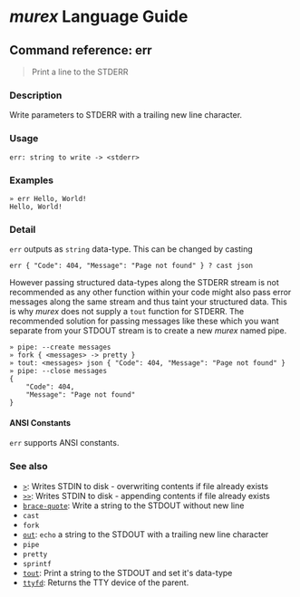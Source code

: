# _murex_ Language Guide

## Command reference: err

> Print a line to the STDERR

### Description

Write parameters to STDERR with a trailing new line character.

### Usage

    err: string to write -> <stderr>

### Examples

    » err Hello, World!
    Hello, World!

### Detail

`err` outputs as `string` data-type. This can be changed by casting

    err { "Code": 404, "Message": "Page not found" } ? cast json

However passing structured data-types along the STDERR stream is not recommended
as any other function within your code might also pass error messages along the
same stream and thus taint your structured data. This is why _murex_ does not
supply a `tout` function for STDERR. The recommended solution for passing
messages like these which you want separate from your STDOUT stream is to create
a new _murex_ named pipe.

    » pipe: --create messages
    » fork { <messages> -> pretty }
    » tout: <messages> json { "Code": 404, "Message": "Page not found" }
    » pipe: --close messages
    {
        "Code": 404,
        "Message": "Page not found"
    }

#### ANSI Constants

`err` supports ANSI constants.

### See also

* [`>`](>.md): Writes STDIN to disk - overwriting contents if file already exists
* [`>>`](>>.md): Writes STDIN to disk - appending contents if file already exists
* [`brace-quote`](brace-quote.md): Write a string to the STDOUT without new line
* `cast`
* `fork`
* [`out`](out.md): `echo` a string to the STDOUT with a trailing new line character
* `pipe`
* `pretty`
* `sprintf`
* [`tout`](tout.md): Print a string to the STDOUT and set it's data-type
* [`ttyfd`](ttyfd.md): Returns the TTY device of the parent.
